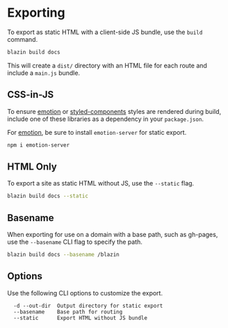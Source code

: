 
# Exporting

To export as static HTML with a client-side JS bundle, use the `build` command.

```sh
blazin build docs
```

This will create a `dist/` directory with an HTML file for each route and include a `main.js` bundle.

## CSS-in-JS

To ensure [emotion][] or [styled-components][] styles are rendered during build,
include one of these libraries as a dependency in your `package.json`.

For [emotion][], be sure to install `emotion-server` for static export.

```sh
npm i emotion-server
```

## HTML Only

To export a site as static HTML without JS, use the `--static` flag.

```sh
blazin build docs --static
```

## Basename

When exporting for use on a domain with a base path, such as gh-pages, use the `--basename` CLI flag to specify the path.

```sh
blazin build docs --basename /blazin
```

## Options

Use the following CLI options to customize the export.

```
  -d --out-dir  Output directory for static export
  --basename    Base path for routing
  --static      Export HTML without JS bundle
```

[emotion]: https://github.com/emotion-js/emotion
[styled-components]: https://github.com/styled-components/styled-components
